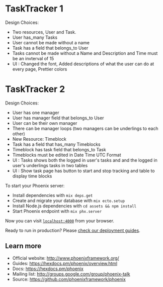 # TaskTracker 1
Design Choices:
  * Two resources, User and Task.
  * User has_many Tasks
  * User cannot be made without a name
  * Task has a field that belongs_to User
  * Tasks cannot be made without a Name and Description and Time must be an invterval of 15
  * UI : Changed the font, Added descriptions of what the user can do at every page, Prettier colors

# TaskTracker 2
Design Choices:
  * User has one manager
  * User has manager field that belongs_to User
  * User can be their own manager
  * There can be manager loops (two managers can be underlings to each other)
  * New Resource: Timeblock
  * Task has a field that has_many Timeblocks
  * Timeblock has task field that belongs_to Task
  * Timeblocks must be edited in Date Time UTC Format
  * UI : Tasks shows both the logged in user's tasks and and the logged in user's underlings tasks in two tables
  * UI : Show task page has button to start and stop tracking and table to display time blocks

To start your Phoenix server:

  * Install dependencies with `mix deps.get`
  * Create and migrate your database with `mix ecto.setup`
  * Install Node.js dependencies with `cd assets && npm install`
  * Start Phoenix endpoint with `mix phx.server`

Now you can visit [`localhost:4000`](http://localhost:4000) from your browser.

Ready to run in production? Please [check our deployment guides](https://hexdocs.pm/phoenix/deployment.html).

## Learn more

  * Official website: http://www.phoenixframework.org/
  * Guides: https://hexdocs.pm/phoenix/overview.html
  * Docs: https://hexdocs.pm/phoenix
  * Mailing list: http://groups.google.com/group/phoenix-talk
  * Source: https://github.com/phoenixframework/phoenix
